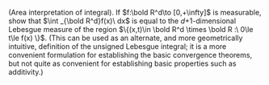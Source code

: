 (Area interpretation of integral). If $f:\bold R^d\to [0,+\infty]$ is measurable, show that $\int _{\bold R^d}f(x)\ dx$ is equal to the $d$+1-dimensional Lebesgue measure of the region $\{(x,t)\in \bold R^d \times \bold R :\ 0\le t\le f(x) \}$. (This can be used as an alternate, and more geometrically intuitive, definition of the unsigned Lebesgue integral; it is a more convenient formulation for establishing the basic convergence theorems, but not quite as convenient for establishing basic properties such as additivity.)